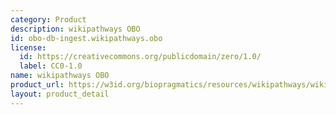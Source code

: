 ```yaml
---
category: Product
description: wikipathways OBO
id: obo-db-ingest.wikipathways.obo
license:
  id: https://creativecommons.org/publicdomain/zero/1.0/
  label: CC0-1.0
name: wikipathways OBO
product_url: https://w3id.org/biopragmatics/resources/wikipathways/wikipathways.obo
layout: product_detail
---
```

